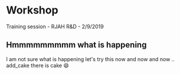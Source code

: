 # Workshop
 Training session - RJAH R&D - 2/9/2019
## Hmmmmmmmmm what is happening
I am not sure what is happening
let's try this now
and now
and now ..
add_cake
there is cake
:smile:

